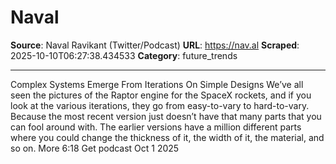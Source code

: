 # Naval

**Source**: Naval Ravikant (Twitter/Podcast)
**URL**: https://nav.al
**Scraped**: 2025-10-10T06:27:38.434533
**Category**: future_trends

---

Complex Systems Emerge From Iterations On Simple Designs
We’ve all seen the pictures of the Raptor engine for the SpaceX rockets, and if you look at the various iterations, they go from easy-to-vary to hard-to-vary. Because the most recent version just doesn’t have that many parts that you can fool around with. The earlier versions have a million different parts where you could change the thickness of it, the width of it, the material, and so on. More 
6:18
Get podcast 
Oct 1 2025
